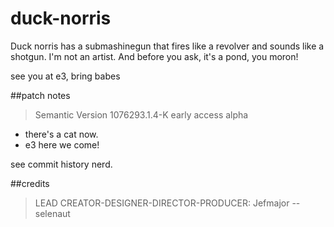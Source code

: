 # duck-norris
Duck norris has a submashinegun that fires like a revolver and sounds like a shotgun. I'm not an artist. And before you ask, it's a pond, you moron!

see you at e3, bring babes

##patch notes
> Semantic Version 1076293.1.4-K
> early access alpha

- there's a cat now.
- e3 here we come!

see commit history
nerd.

##credits
> LEAD CREATOR-DESIGNER-DIRECTOR-PRODUCER: Jefmajor
>       --selenaut

